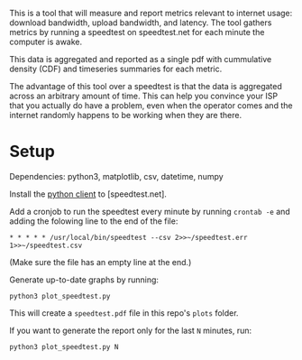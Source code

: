 
This is a tool that will measure and report metrics relevant to internet usage:
download bandwidth, upload bandwidth, and latency. The tool gathers metrics by
running a speedtest on speedtest.net for each minute the computer is awake.

This data is aggregated and reported as a single pdf with cummulative density
(CDF) and timeseries summaries for each metric.

The advantage of this tool over a speedtest is that the data is aggregated across
an arbitrary amount of time. This can help you convince your ISP that you actually
do have a problem, even when the operator comes and the internet randomly happens
to be working when they are there.

# Setup

Dependencies: python3, matplotlib, csv, datetime, numpy

Install the [python client](https://github.com/sivel/speedtest-cli) to [speedtest.net].

Add a cronjob to run the speedtest every minute by running `crontab -e` and adding
the folowing line to the end of the file:

```
* * * * * /usr/local/bin/speedtest --csv 2>>~/speedtest.err 1>>~/speedtest.csv
```

(Make sure the file has an empty line at the end.)

Generate up-to-date graphs by running:

```
python3 plot_speedtest.py
```

This will create a `speedtest.pdf` file in this repo's `plots` folder.

If you want to generate the report only for the last `N` minutes, run:

```
python3 plot_speedtest.py N
```
